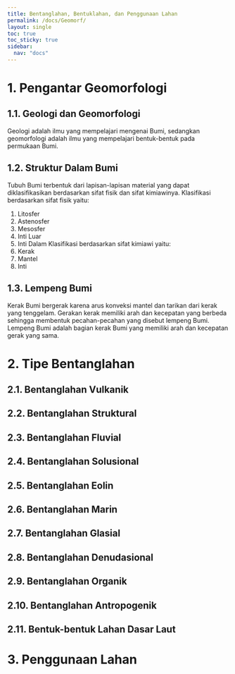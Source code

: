 ```yaml
---
title: Bentanglahan, Bentuklahan, dan Penggunaan Lahan
permalink: /docs/Geomorf/
layout: single
toc: true
toc_sticky: true
sidebar:
  nav: "docs"
---
```

# 1. Pengantar Geomorfologi
## 1.1. Geologi dan Geomorfologi
Geologi adalah ilmu yang mempelajari mengenai Bumi, sedangkan geomorfologi adalah ilmu yang mempelajari bentuk-bentuk pada permukaan Bumi.
## 1.2. Struktur Dalam Bumi
Tubuh Bumi terbentuk dari lapisan-lapisan material yang dapat diklasifikasikan berdasarkan sifat fisik dan sifat kimiawinya. Klasifikasi berdasarkan sifat fisik yaitu:
1. Litosfer
2. Astenosfer
3. Mesosfer
4. Inti Luar
5. Inti Dalam
Klasifikasi berdasarkan sifat kimiawi yaitu:
1. Kerak
2. Mantel
3. Inti
## 1.3. Lempeng Bumi
Kerak Bumi bergerak karena arus konveksi mantel dan tarikan dari kerak yang tenggelam. Gerakan kerak memiliki arah dan kecepatan yang berbeda sehingga membentuk pecahan-pecahan yang disebut lempeng Bumi. Lempeng Bumi adalah bagian kerak Bumi yang memiliki arah dan kecepatan gerak yang sama. 
# 2. Tipe Bentanglahan
## 2.1. Bentanglahan Vulkanik
## 2.2. Bentanglahan Struktural
## 2.3. Bentanglahan Fluvial
## 2.4. Bentanglahan Solusional
## 2.5. Bentanglahan Eolin
## 2.6. Bentanglahan Marin
## 2.7. Bentanglahan Glasial
## 2.8. Bentanglahan Denudasional
## 2.9. Bentanglahan Organik
## 2.10. Bentanglahan Antropogenik
## 2.11. Bentuk-bentuk Lahan Dasar Laut
# 3. Penggunaan Lahan
